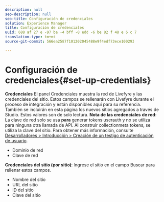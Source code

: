 ```yaml
---
description: null
seo-description: null
seo-title: Configuración de credenciales
solution: Experience Manager
title: Configuración de credenciales
uuid: 688 af 27 e -97 ba -4 bff -8 edd -6 be 82 f 48 e 6 c 7
translation-type: tm+mt
source-git-commit: 566ea2587f101202045488e9f4edf73ece100293

---
```



# Configuración de credenciales{#set-up-credentials}

**Credenciales** El panel Credenciales muestra la red de Livefyre y las credenciales del sitio. Estos campos se rellenarán con Livefyre durante el proceso de integración y están disponibles aquí para su referencia. También se incluirán en esta página los nuevos sitios agregados a través de Studio. Estos valores son de solo lectura.
**Nota de las credenciales** **de red:** La clave de red solo se usa **para** generar tokens userauth y no se utiliza para ninguna otra llamada de API. Al construir collectionmeta tokens, se utiliza la clave del sitio. Para obtener más información, consulte [Desarrolladores > Introducción > Creación de un testigo de autenticación de usuario](https://answers.livefyre.com/developers/getting-started/tokens/auth/).

* Dominio de red
* Clave de red

**Credenciales del sitio (por sitio)**: Ingrese el sitio en el campo Buscar para rellenar estos campos.

* Nombre del sitio
* URL del sitio
* ID del sitio
* Clave del sitio

